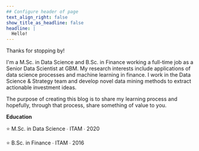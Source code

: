 ```yaml
---
## Configure header of page
text_align_right: false
show_title_as_headline: false
headline: |
  Hello!
---
```


<!-- this is a subheadline -->
Thanks for stopping by!

I'm a M.Sc. in Data Science and B.Sc. in Finance working a full-time job as a Senior Data Scientist at GBM. My research interests include applications of data science processes and machine learning in finance. I work in the Data Science & Strategy team and develop novel data mining methods to extract actionable investment ideas.

The purpose of creating this blog is to share my learning process and hopefully, through that process, share something of value to you.

**Education**

:star: M.Sc. in Data Science &#8729; ITAM &#8729; 2020

:star: B.Sc. in Finance &#8729; ITAM &#8729; 2016
